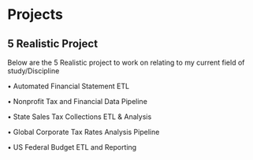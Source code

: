 # Projects
## 5 Realistic Project

Below are the 5 Realistic project to work on relating to my current field of study/Discipline 

•	Automated Financial Statement ETL

•	Nonprofit Tax and Financial Data Pipeline

•	State Sales Tax Collections ETL & Analysis

•	Global Corporate Tax Rates Analysis Pipeline

•	US Federal Budget ETL and Reporting
